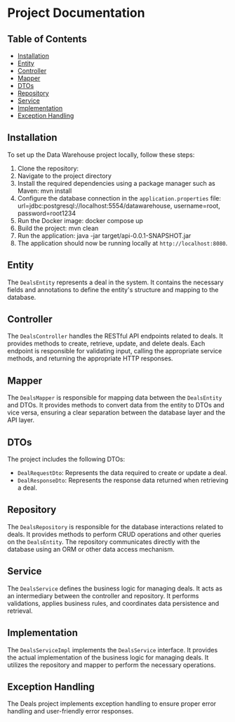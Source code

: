 # Project Documentation

## Table of Contents
- [Installation](#installation)
- [Entity](#entity)
- [Controller](#controller)
- [Mapper](#mapper)
- [DTOs](#dtos)
- [Repository](#repository)
- [Service](#service)
- [Implementation](#implementation)
- [Exception Handling](#exception-handling)

## Installation
To set up the Data Warehouse project locally, follow these steps:
1. Clone the repository:
2. Navigate to the project directory
3. Install the required dependencies using a package manager such as Maven: mvn install
4. Configure the database connection in the `application.properties` file: url=jdbc:postgresql://localhost:5554/datawarehouse, username=root, password=root1234 
5. Run the Docker image: docker compose up
6. Build the project: mvn clean
7. Run the application: java -jar target/api-0.0.1-SNAPSHOT.jar
8. The application should now be running locally at `http://localhost:8080`.




## Entity
The `DealsEntity` represents a deal in the system. It contains the necessary fields and annotations to define the entity's structure and mapping to the database.

## Controller
The `DealsController` handles the RESTful API endpoints related to deals. It provides methods to create, retrieve, update, and delete deals. Each endpoint is responsible for validating input, calling the appropriate service methods, and returning the appropriate HTTP responses.

## Mapper
The `DealsMapper` is responsible for mapping data between the `DealsEntity` and DTOs. It provides methods to convert data from the entity to DTOs and vice versa, ensuring a clear separation between the database layer and the API layer.

## DTOs
The project includes the following DTOs:
- `DealRequestDto`: Represents the data required to create or update a deal.
- `DealResponseDto`: Represents the response data returned when retrieving a deal.

## Repository
The `DealsRepository` is responsible for the database interactions related to deals. It provides methods to perform CRUD operations and other queries on the `DealsEntity`. The repository communicates directly with the database using an ORM or other data access mechanism.

## Service
The `DealsService` defines the business logic for managing deals. It acts as an intermediary between the controller and repository. It performs validations, applies business rules, and coordinates data persistence and retrieval.

## Implementation
The `DealsServiceImpl` implements the `DealsService` interface. It provides the actual implementation of the business logic for managing deals. It utilizes the repository and mapper to perform the necessary operations.

## Exception Handling
The Deals project implements exception handling to ensure proper error handling and user-friendly error responses. 